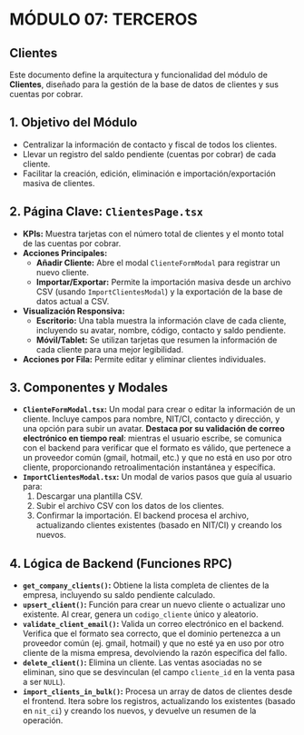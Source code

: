 # MÓDULO 07: TERCEROS
## Clientes

Este documento define la arquitectura y funcionalidad del módulo de **Clientes**, diseñado para la gestión de la base de datos de clientes y sus cuentas por cobrar.

## 1. Objetivo del Módulo

-   Centralizar la información de contacto y fiscal de todos los clientes.
-   Llevar un registro del saldo pendiente (cuentas por cobrar) de cada cliente.
-   Facilitar la creación, edición, eliminación e importación/exportación masiva de clientes.

## 2. Página Clave: `ClientesPage.tsx`

-   **KPIs:** Muestra tarjetas con el número total de clientes y el monto total de las cuentas por cobrar.
-   **Acciones Principales:**
    -   **Añadir Cliente:** Abre el modal `ClienteFormModal` para registrar un nuevo cliente.
    -   **Importar/Exportar:** Permite la importación masiva desde un archivo CSV (usando `ImportClientesModal`) y la exportación de la base de datos actual a CSV.
-   **Visualización Responsiva:**
    -   **Escritorio:** Una tabla muestra la información clave de cada cliente, incluyendo su avatar, nombre, código, contacto y saldo pendiente.
    -   **Móvil/Tablet:** Se utilizan tarjetas que resumen la información de cada cliente para una mejor legibilidad.
-   **Acciones por Fila:** Permite editar y eliminar clientes individuales.

## 3. Componentes y Modales

-   **`ClienteFormModal.tsx`:** Un modal para crear o editar la información de un cliente. Incluye campos para nombre, NIT/CI, contacto y dirección, y una opción para subir un avatar. **Destaca por su validación de correo electrónico en tiempo real**: mientras el usuario escribe, se comunica con el backend para verificar que el formato es válido, que pertenece a un proveedor común (gmail, hotmail, etc.) y que no está en uso por otro cliente, proporcionando retroalimentación instantánea y específica.
-   **`ImportClientesModal.tsx`:** Un modal de varios pasos que guía al usuario para:
    1.  Descargar una plantilla CSV.
    2.  Subir el archivo CSV con los datos de los clientes.
    3.  Confirmar la importación. El backend procesa el archivo, actualizando clientes existentes (basado en NIT/CI) y creando los nuevos.

## 4. Lógica de Backend (Funciones RPC)

-   **`get_company_clients()`:** Obtiene la lista completa de clientes de la empresa, incluyendo su saldo pendiente calculado.
-   **`upsert_client()`:** Función para crear un nuevo cliente o actualizar uno existente. Al crear, genera un `codigo_cliente` único y aleatorio.
-   **`validate_client_email()`:** Valida un correo electrónico en el backend. Verifica que el formato sea correcto, que el dominio pertenezca a un proveedor común (ej. gmail, hotmail) y que no esté ya en uso por otro cliente de la misma empresa, devolviendo la razón específica del fallo.
-   **`delete_client()`:** Elimina un cliente. Las ventas asociadas no se eliminan, sino que se desvinculan (el campo `cliente_id` en la venta pasa a ser `NULL`).
-   **`import_clients_in_bulk()`:** Procesa un array de datos de clientes desde el frontend. Itera sobre los registros, actualizando los existentes (basado en `nit_ci`) y creando los nuevos, y devuelve un resumen de la operación.